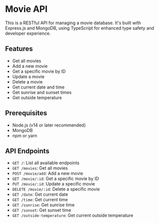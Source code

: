 # Movie API

This is a RESTful API for managing a movie database. It's built with Express.js and MongoDB, using TypeScript for enhanced type safety and developer experience.

## Features

- Get all movies
- Add a new movie
- Get a specific movie by ID
- Update a movie
- Delete a movie
- Get current date and time
- Get sunrise and sunset times
- Get outside temperature

## Prerequisites

- Node.js (v14 or later recommended)
- MongoDB
- npm or yarn

## API Endpoints

- `GET /`: List all available endpoints
- `GET /movies`: Get all movies
- `POST /movie/add`: Add a new movie
- `GET /movie/:id`: Get a specific movie by ID
- `PUT /movie/:id`: Update a specific movie
- `DELETE /movie/:id`: Delete a specific movie
- `GET /date`: Get current date
- `GET /time`: Get current time
- `GET /sunrise`: Get sunrise time
- `GET /sunset`: Get sunset time
- `GET /outside-temperature`: Get current outside temperature